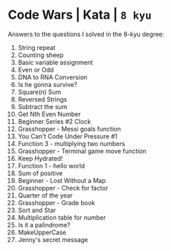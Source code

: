 # Code Wars | Kata | `8 kyu`

Answers to the questions I solved in the 8-kyu degree:

1. String repeat
2. Counting sheep
3. Basic variable assignment
4. Even or Odd
5. DNA to RNA Conversion
6. Is he gonna survive?
7. Square(n) Sum
8. Reversed Strings
9. Subtract the sum
10. Get Nth Even Number
11. Beginner Series #2 Clock
12. Grasshopper - Messi goals function
13. You Can't Code Under Pressure #1
14. Function 3 - multiplying two numbers
15. Grasshopper - Terminal game move function
16. Keep Hydrated!
17. Function 1 - hello world
18. Sum of positive
19. Beginner - Lost Without a Map
20. Grasshopper - Check for factor
21. Quarter of the year
22. Grasshopper - Grade book
23. Sort and Star
24. Multiplication table for number
25. Is it a palindrome?
26. MakeUpperCase
27. Jenny's secret message